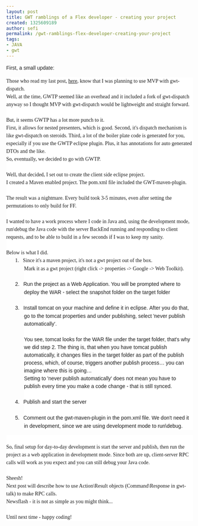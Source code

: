 ```yaml
---
layout: post
title: GWT ramblings of a Flex developer - creating your project
created: 1325609189
author: sefi
permalink: /gwt-ramblings-flex-developer-creating-your-project
tags:
- JAVA
- gwt
---
```

<p><span style="background-color: white; font-family: Tahoma, sans-serif; font-size: 10.5pt; line-height: 15.75pt; ">First, a small update:</span></p>
<p dir="LTR" style="margin:0cm;margin-bottom:.0001pt;line-height:15.75pt;
background:white;background-image:initial;background-attachment:initial;
background-origin: initial;background-clip: initial;background-position:initial initial;
background-repeat:initial initial"><span style="font-size:10.5pt;font-family:
&quot;Tahoma&quot;,&quot;sans-serif&quot;">Those who read my last post,<span class="apple-converted-space">&nbsp;</span><a href="http://www.tikalk.com/java/gwt-ramblings-flex-developer-first-impressions"><span style="text-decoration: none; ">here</span></a>, know that I was planning to use MVP with gwt-dispatch.<u1:p></u1:p><o:p></o:p></span></p>
<p dir="LTR" style="margin:0cm;margin-bottom:.0001pt;line-height:15.75pt;
background:white;background-image:initial;background-attachment:initial;
background-origin: initial;background-clip: initial;background-position:initial initial;
background-repeat:initial initial"><span style="font-size:10.5pt;font-family:
&quot;Tahoma&quot;,&quot;sans-serif&quot;">Well, at the time, GWTP seemed like an overhead and it included a fork of gwt-dispatch anyway so I thought MVP with gwt-dispatch would be lightweight and straight forward.<u1:p></u1:p><o:p></o:p></span></p>
<p dir="LTR" style="margin:0cm;margin-bottom:.0001pt;line-height:15.75pt;
background:white;background-image:initial;background-attachment:initial;
background-origin: initial;background-clip: initial;background-position:initial initial;
background-repeat:initial initial"><span style="font-size:10.5pt;font-family:
&quot;Tahoma&quot;,&quot;sans-serif&quot;"><u1:p>&nbsp;</u1:p></span></p>
<!--break-->
<p dir="LTR" style="margin:0cm;margin-bottom:.0001pt;line-height:15.75pt;
background:white;background-image:initial;background-attachment:initial;
background-origin: initial;background-clip: initial;background-position:initial initial;
background-repeat:initial initial"><span style="font-size:10.5pt;font-family:
&quot;Tahoma&quot;,&quot;sans-serif&quot;">But, it seems GWTP has a lot more punch to it.<u1:p></u1:p><o:p></o:p></span></p>
<p dir="LTR" style="margin:0cm;margin-bottom:.0001pt;line-height:15.75pt;
background:white;background-image:initial;background-attachment:initial;
background-origin: initial;background-clip: initial;background-position:initial initial;
background-repeat:initial initial"><span style="font-size:10.5pt;font-family:
&quot;Tahoma&quot;,&quot;sans-serif&quot;">First, it allows for nested presenters, which is good. Second, it's dispatch mechanism is like gwt-dispatch on steroids. Third, a lot of the boiler plate code is generated for you, especially if you use the GWTP eclipse plugin. Plus, it has annotations for auto generated DTOs and the like.<u1:p></u1:p><o:p></o:p></span></p>
<p dir="LTR" style="margin:0cm;margin-bottom:.0001pt;line-height:15.75pt;
background:white;background-image:initial;background-attachment:initial;
background-origin: initial;background-clip: initial;background-position:initial initial;
background-repeat:initial initial"><span style="font-size:10.5pt;font-family:
&quot;Tahoma&quot;,&quot;sans-serif&quot;">So, eventually, we decided to go with GWTP.<u1:p></u1:p><o:p></o:p></span></p>
<p dir="LTR" style="margin:0cm;margin-bottom:.0001pt;line-height:15.75pt;
background:white;background-image:initial;background-attachment:initial;
background-origin: initial;background-clip: initial;background-position:initial initial;
background-repeat:initial initial"><span style="font-size:10.5pt;font-family:
&quot;Tahoma&quot;,&quot;sans-serif&quot;"><u1:p>&nbsp;</u1:p><o:p></o:p></span></p>
<p dir="LTR" style="margin:0cm;margin-bottom:.0001pt;line-height:15.75pt;
background:white;background-image:initial;background-attachment:initial;
background-origin: initial;background-clip: initial;background-position:initial initial;
background-repeat:initial initial"><span style="font-size:10.5pt;font-family:
&quot;Tahoma&quot;,&quot;sans-serif&quot;">Well, that decided, I set out to create the client side eclipse project.<u1:p></u1:p><o:p></o:p></span></p>
<p dir="LTR" style="margin:0cm;margin-bottom:.0001pt;line-height:15.75pt;
background:white;background-image:initial;background-attachment:initial;
background-origin: initial;background-clip: initial;background-position:initial initial;
background-repeat:initial initial"><span style="font-size:10.5pt;font-family:
&quot;Tahoma&quot;,&quot;sans-serif&quot;">I created a Maven enabled project. The pom.xml file included the&nbsp;GWT-maven-plugin.<u1:p></u1:p><o:p></o:p></span></p>
<p dir="LTR" style="margin:0cm;margin-bottom:.0001pt;line-height:15.75pt;
background:white;background-image:initial;background-attachment:initial;
background-origin: initial;background-clip: initial;background-position:initial initial;
background-repeat:initial initial"><span style="font-size:10.5pt;font-family:
&quot;Tahoma&quot;,&quot;sans-serif&quot;"><u1:p>&nbsp;</u1:p><o:p></o:p></span></p>
<p dir="LTR" style="margin:0cm;margin-bottom:.0001pt;line-height:15.75pt;
background:white;background-image:initial;background-attachment:initial;
background-origin: initial;background-clip: initial;background-position:initial initial;
background-repeat:initial initial"><span style="font-size:10.5pt;font-family:
&quot;Tahoma&quot;,&quot;sans-serif&quot;">The result was a nightmare. Every build took 3-5 minutes, even after setting the permutations to only build for FF.<u1:p></u1:p><o:p></o:p></span></p>
<p dir="LTR" style="margin:0cm;margin-bottom:.0001pt;line-height:15.75pt;
background:white;background-image:initial;background-attachment:initial;
background-origin: initial;background-clip: initial;background-position:initial initial;
background-repeat:initial initial"><span style="font-size:10.5pt;font-family:
&quot;Tahoma&quot;,&quot;sans-serif&quot;"><u1:p>&nbsp;</u1:p><o:p></o:p></span></p>
<p dir="LTR" style="margin:0cm;margin-bottom:.0001pt;line-height:15.75pt;
background:white;background-image:initial;background-attachment:initial;
background-origin: initial;background-clip: initial;background-position:initial initial;
background-repeat:initial initial"><span style="font-size:10.5pt;font-family:
&quot;Tahoma&quot;,&quot;sans-serif&quot;">I wanted to have a work process where I code in Java and, using the development mode, run\debug the Java code with the server BackEnd running and responding to client requests, and to be able to build in a few seconds if I was to keep my sanity.<u1:p></u1:p><o:p></o:p></span></p>
<p dir="LTR" style="margin:0cm;margin-bottom:.0001pt;line-height:15.75pt;
background:white;background-image:initial;background-attachment:initial;
background-origin: initial;background-clip: initial;background-position:initial initial;
background-repeat:initial initial"><span style="font-size:10.5pt;font-family:
&quot;Tahoma&quot;,&quot;sans-serif&quot;"><u1:p>&nbsp;</u1:p><o:p></o:p></span></p>
<p dir="LTR" style="margin:0cm;margin-bottom:.0001pt;line-height:15.75pt;
background:white;background-image:initial;background-attachment:initial;
background-origin: initial;background-clip: initial;background-position:initial initial;
background-repeat:initial initial"><span style="font-size:10.5pt;font-family:
&quot;Tahoma&quot;,&quot;sans-serif&quot;">Below is what I did.<u1:p></u1:p><o:p></o:p></span></p>
<p dir="LTR" style="margin-top:0cm;margin-right:0cm;margin-bottom:0cm;margin-left:
36.0pt;margin-bottom:.0001pt;text-indent:-18.0pt;line-height:15.75pt;
background:white;background-image:initial;background-attachment:initial;
background-origin: initial;background-clip: initial;background-position:initial initial;
background-repeat:initial initial"><span style="font-size:10.5pt;font-family:
&quot;Tahoma&quot;,&quot;sans-serif&quot;">1.</span><span style="font-size:7.0pt">&nbsp;&nbsp;&nbsp;<span class="apple-converted-space">&nbsp;</span></span><span style="font-size:10.5pt;
font-family:&quot;Tahoma&quot;,&quot;sans-serif&quot;">Since it's a maven project, it's not a gwt project out of the box.<br />
Mark it as a gwt project (right click -&gt; properties -&gt; Google -&gt; Web Toolkit).</span></p>
<p dir="LTR" style="margin-top:0cm;margin-right:0cm;margin-bottom:0cm;margin-left:
36.0pt;margin-bottom:.0001pt;text-indent:-18.0pt;line-height:15.75pt;
background:white;background-image:initial;background-attachment:initial;
background-origin: initial;background-clip: initial;background-position:initial initial;
background-repeat:initial initial">&nbsp;</p>
<p dir="LTR" style="margin-top:0cm;margin-right:0cm;margin-bottom:0cm;margin-left:
36.0pt;margin-bottom:.0001pt;text-indent:-18.0pt;line-height:15.75pt;
background:white;background-image:initial;background-attachment:initial;
background-origin: initial;background-clip: initial;background-position:initial initial;
background-repeat:initial initial"><span style="background-color: white; line-height: 15.75pt; text-indent: -18pt; font-size: 10.5pt; font-family: Tahoma, sans-serif; ">2.</span><span style="background-color: white; line-height: 15.75pt; text-indent: -18pt; font-size: 7pt; ">&nbsp;&nbsp;&nbsp;<span class="apple-converted-space">&nbsp;</span></span><span style="background-color: white; line-height: 15.75pt; text-indent: -18pt; font-size: 10.5pt; font-family: Tahoma, sans-serif; ">Run the project as a Web Application. You will be prompted where to deploy the WAR - select the snapshot folder on the target folder</span></p>
<p dir="LTR" style="margin-top:0cm;margin-right:0cm;margin-bottom:0cm;margin-left:
36.0pt;margin-bottom:.0001pt;text-indent:-18.0pt;line-height:15.75pt;
background:white;background-image:initial;background-attachment:initial;
background-origin: initial;background-clip: initial;background-position:initial initial;
background-repeat:initial initial">&nbsp;</p>
<p dir="LTR" style="margin-top:0cm;margin-right:0cm;margin-bottom:0cm;margin-left:
36.0pt;margin-bottom:.0001pt;text-indent:-18.0pt;line-height:15.75pt;
background:white;background-image:initial;background-attachment:initial;
background-origin: initial;background-clip: initial;background-position:initial initial;
background-repeat:initial initial"><span style="background-color: white; line-height: 15.75pt; text-indent: -18pt; font-size: 10.5pt; font-family: Tahoma, sans-serif; ">3.</span><span style="background-color: white; line-height: 15.75pt; text-indent: -18pt; font-size: 7pt; ">&nbsp;&nbsp;&nbsp;<span class="apple-converted-space">&nbsp;</span></span><span style="background-color: white; line-height: 15.75pt; text-indent: -18pt; font-size: 10.5pt; font-family: Tahoma, sans-serif; ">Install tomcat on your machine and define it in eclipse.&nbsp;</span><span style="font-size: 10.5pt; "><font face="Tahoma, sans-serif">After you do that, go to the tomcat properties and under publishing, select 'never publish automatically'.<br />
</font></span><span style="font-size: 10.5pt; "><font face="Tahoma, sans-serif"><br />
You see, tomcat looks for the WAR file under the target folder, that's why we did step 2. The thing is, that when you have tomcat publish automatically, it changes files in the target folder as part of the publish process, which, of course, triggers another publish process&hellip; you can imagine where this is going&hellip;</font><br />
<font face="Tahoma, sans-serif"> Setting to 'never publish automatically' does not mean you have to publish every time you make a code change - that is still synced.</font><span class="apple-converted-space" style="font-family: Tahoma, sans-serif; ">&nbsp;</span></span></p>
<p dir="LTR" style="margin-top:0cm;margin-right:0cm;margin-bottom:0cm;margin-left:
36.0pt;margin-bottom:.0001pt;text-indent:-18.0pt;line-height:15.75pt;
background:white;background-image:initial;background-attachment:initial;
background-origin: initial;background-clip: initial;background-position:initial initial;
background-repeat:initial initial">&nbsp;</p>
<p dir="LTR" style="margin-top:0cm;margin-right:0cm;margin-bottom:0cm;margin-left:
36.0pt;margin-bottom:.0001pt;text-indent:-18.0pt;line-height:15.75pt;
background:white;background-image:initial;background-attachment:initial;
background-origin: initial;background-clip: initial;background-position:initial initial;
background-repeat:initial initial"><span style="background-color: white; line-height: 15.75pt; text-indent: -18pt; font-size: 10.5pt; font-family: Tahoma, sans-serif; ">4.</span><span style="background-color: white; line-height: 15.75pt; text-indent: -18pt; font-size: 7pt; ">&nbsp;&nbsp;&nbsp;<span class="apple-converted-space">&nbsp;</span></span><span style="background-color: white; line-height: 15.75pt; text-indent: -18pt; font-size: 10.5pt; font-family: Tahoma, sans-serif; ">Publish and start the server</span></p>
<p dir="LTR" style="margin-top:0cm;margin-right:0cm;margin-bottom:0cm;margin-left:
36.0pt;margin-bottom:.0001pt;text-indent:-18.0pt;line-height:15.75pt;
background:white;background-image:initial;background-attachment:initial;
background-origin: initial;background-clip: initial;background-position:initial initial;
background-repeat:initial initial">&nbsp;</p>
<p dir="LTR" style="margin-top:0cm;margin-right:0cm;margin-bottom:0cm;margin-left:
36.0pt;margin-bottom:.0001pt;text-indent:-18.0pt;line-height:15.75pt;
background:white;background-image:initial;background-attachment:initial;
background-origin: initial;background-clip: initial;background-position:initial initial;
background-repeat:initial initial"><span style="background-color: white; line-height: 15.75pt; text-indent: -18pt; font-size: 10.5pt; font-family: Tahoma, sans-serif; ">5.</span><span style="background-color: white; line-height: 15.75pt; text-indent: -18pt; font-size: 7pt; ">&nbsp;&nbsp;&nbsp;<span class="apple-converted-space">&nbsp;</span></span><span style="background-color: white; line-height: 15.75pt; text-indent: -18pt; font-size: 10.5pt; font-family: Tahoma, sans-serif; ">Comment out the gwt-maven-plugin in the pom.xml file.&nbsp;</span><span style="font-size: 10.5pt; "><font face="Tahoma, sans-serif">We don't need it in development, since we are using development mode to run\debug.</font><br />
<!--[endif]--><font face="Tahoma, sans-serif"><o:p></o:p></font></span></p>
<p><u1:p></u1:p></p>
<p dir="LTR" style="margin:0cm;margin-bottom:.0001pt;line-height:15.75pt;
background:white">&nbsp;</p>
<p dir="LTR" style="margin:0cm;margin-bottom:.0001pt;line-height:15.75pt;
background:white"><span style="font-size:10.5pt;font-family:&quot;Tahoma&quot;,&quot;sans-serif&quot;;
background:white">So, final setup for day-to-day development is start the server and publish, then run the project as a web application in development mode. Since both are up, client-server RPC calls will work as you expect and you can still debug your Java code.</span><span style="font-size:10.5pt;
font-family:&quot;Tahoma&quot;,&quot;sans-serif&quot;"><o:p></o:p></span></p>
<p dir="LTR" style="margin:0cm;margin-bottom:.0001pt;line-height:15.75pt;
background:white"><span style="font-size:10.5pt;font-family:&quot;Tahoma&quot;,&quot;sans-serif&quot;"><o:p>&nbsp;</o:p></span></p>
<p dir="LTR" style="margin:0cm;margin-bottom:.0001pt;line-height:15.75pt;
background:white"><span style="font-size:10.5pt;font-family:&quot;Tahoma&quot;,&quot;sans-serif&quot;">Sheesh!<br />
Next post will describe how to use Action\Result objects (Command\Response in gwt-talk) to make RPC calls.&nbsp;<o:p></o:p></span></p>
<p dir="LTR" style="margin:0cm;margin-bottom:.0001pt;line-height:15.75pt;
background:white"><span style="font-size:10.5pt;font-family:&quot;Tahoma&quot;,&quot;sans-serif&quot;">Newsflash - it is not as simple as you might think...<o:p></o:p></span></p>
<p dir="LTR" style="margin:0cm;margin-bottom:.0001pt;line-height:15.75pt;
background:white"><span style="font-size:10.5pt;font-family:&quot;Tahoma&quot;,&quot;sans-serif&quot;"><o:p>&nbsp;</o:p></span></p>
<p dir="LTR" style="margin:0cm;margin-bottom:.0001pt;line-height:15.75pt;
background:white"><span style="font-size:10.5pt;font-family:&quot;Tahoma&quot;,&quot;sans-serif&quot;">Until next time - happy coding!<o:p></o:p></span></p>
<p>&nbsp;</p>

